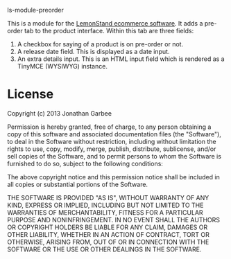 ls-module-preorder

This is a module for the [LemonStand ecommerce software](http://lemonstand.com). It adds a pre-order tab to the product interface. Within this tab are three fields:
1. A checkbox for saying of a product is on pre-order or not.
2. A release date field. This is displayed as a date input.
3. An extra details input. This is an HTML input field which is rendered as a TinyMCE (WYSIWYG) instance.


# License

Copyright (c) 2013 Jonathan Garbee

Permission is hereby granted, free of charge, to any person obtaining a copy of this software and associated documentation files (the "Software"), to deal in the Software without restriction, including without limitation the rights to use, copy, modify, merge, publish, distribute, sublicense, and/or sell copies of the Software, and to permit persons to whom the Software is furnished to do so, subject to the following conditions:

The above copyright notice and this permission notice shall be included in all copies or substantial portions of the Software.

THE SOFTWARE IS PROVIDED "AS IS", WITHOUT WARRANTY OF ANY KIND, EXPRESS OR IMPLIED, INCLUDING BUT NOT LIMITED TO THE WARRANTIES OF MERCHANTABILITY, FITNESS FOR A PARTICULAR PURPOSE AND NONINFRINGEMENT. IN NO EVENT SHALL THE AUTHORS OR COPYRIGHT HOLDERS BE LIABLE FOR ANY CLAIM, DAMAGES OR OTHER LIABILITY, WHETHER IN AN ACTION OF CONTRACT, TORT OR OTHERWISE, ARISING FROM, OUT OF OR IN CONNECTION WITH THE SOFTWARE OR THE USE OR OTHER DEALINGS IN THE SOFTWARE.
